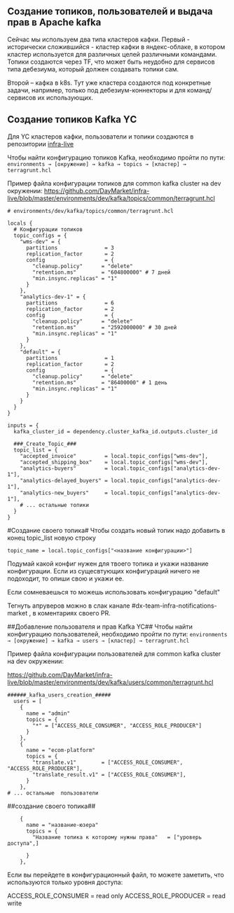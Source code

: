 ## Создание топиков, пользователей и выдача прав в  Apache kafka

 Сейчас мы используем два типа кластеров кафки.  Первый - исторически сложившийся - кластер кафки в яндекс-облаке, в котором кластер используется для различных целей различными командами. Топики создаются через TF, что может быть неудобно для сервисов типа дебезиума, который должен создавать топики сам.

Второй – кафка в k8s. Тут уже кластера создаются под конкретные задачи, например, только под дебезиум-коннекторы и для команд/сервисов их использующих. 

## Создание топиков  Kafka YС

Для YC кластеров кафки, пользователи и топики создаются в репозитории [infra-live](https://github.com/DayMarket/infra-live)

Чтобы найти конфигурацию топиков Kafka, необходимо пройти по пути:
`environments → [окружение] → kafka → topics → [кластер] → terragrunt.hcl`


Пример файла конфигурации топиков для common kafka cluster на dev окружении:
https://github.com/DayMarket/infra-live/blob/master/environments/dev/kafka/topics/common/terragrunt.hcl

```hcl
# environments/dev/kafka/topics/common/terragrunt.hcl

locals {
  # Конфигурации топиков
  topic_configs = {
    "wms-dev" = {
      partitions               = 3
      replication_factor       = 2
      config                   = {
        "cleanup.policy"      = "delete"
        "retention.ms"        = "604800000" # 7 дней
        "min.insync.replicas" = "1"
      }
    },
    "analytics-dev-1" = {
      partitions               = 6
      replication_factor       = 2
      config                   = {
        "cleanup.policy"      = "delete"
        "retention.ms"        = "2592000000" # 30 дней
        "min.insync.replicas" = "1"
      }
    },
    "default" = {
      partitions               = 1
      replication_factor       = 2
      config                   = {
        "cleanup.policy"      = "delete"
        "retention.ms"        = "86400000" # 1 день
        "min.insync.replicas" = "1"
      }
    }
  }
}

inputs = {
  kafka_cluster_id = dependency.cluster_kafka_id.outputs.cluster_id
  
  ###_Create_Topic_###
  topic_list = {
    "accepted_invoice"         = local.topic_configs["wms-dev"],
    "accepted_shipping_box"    = local.topic_configs["wms-dev"],
    "analytics-buyers"         = local.topic_configs["analytics-dev-1"],
    "analytics-delayed_buyers" = local.topic_configs["analytics-dev-1"],
    "analytics-new_buyers"     = local.topic_configs["analytics-dev-1"],
    # ... остальные топики
  }
}
```


#Создание своего топика#
Чтобы создать новый топик надо добавить в конец topic_list новую строку

```hcl
topic_name = local.topic_configs["<название конфигурации>"]
```
Подумай какой конфиг нужен для твоего топика и укажи название конфигурации. Если из сущесвтующих конфигураций ничего не подоходит, то опиши свою и укажи ее.

Если сомневаешься то можешь использовать конфигурацию "default"

Тегнуть апруверов можно в слак канале #dx-team-infra-notifications-market ,  в коментариях своего PR. 


 ##Добавление пользователя и прав Kafka YC##
Чтобы найти конфигурацию пользователей, необходимо пройти по пути:
`environments → [окружение] → kafka → users → [кластер] → terragrunt.hcl`


Пример файла конфигурации пользователей для common kafka cluster на dev окружении:

https://github.com/DayMarket/infra-live/blob/master/environments/dev/kafka/users/common/terragrunt.hcl

```hcl
######_kafka_users_creation_#####
  users = [
    {
      name = "admin"
      topics = {
        "*" = ["ACCESS_ROLE_CONSUMER", "ACCESS_ROLE_PRODUCER"]
      }
    },
    {
      name = "ecom-platform"
      topics = {
        "translate.v1"        = ["ACCESS_ROLE_CONSUMER", "ACCESS_ROLE_PRODUCER"],
        "translate_result.v1" = ["ACCESS_ROLE_CONSUMER"],
      }
    },
# ... остальные  пользователи
```

##создание своего топика##

```hcl
    {
      name = "название-юзера"
      topics = {
        "Название топика к которому нужны права"   = ["уроверь доступа",]
 
      }
    },
```
Если вы перейдете в конфигурационный файл, то можете заметить, что используются только уровня доступа: 

ACCESS_ROLE_CONSUMER = read only 
ACCESS_ROLE_PRODUCER = read write 













